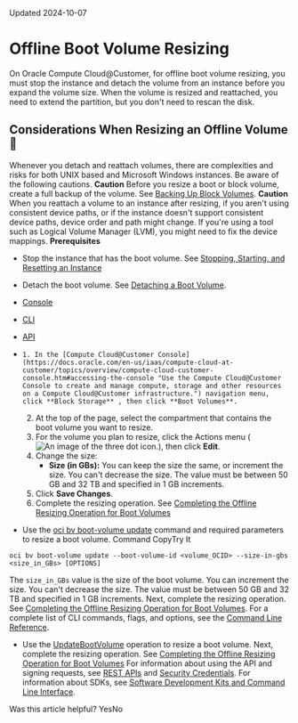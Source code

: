 Updated 2024-10-07
# Offline Boot Volume Resizing
On Oracle Compute Cloud@Customer, for offline boot volume resizing, you must stop the instance and detach the volume from an instance before you expand the volume size. When the volume is resized and reattached, you need to extend the partition, but you don't need to rescan the disk.
## Considerations When Resizing an Offline Volume 🔗 
Whenever you detach and reattach volumes, there are complexities and risks for both UNIX based and Microsoft Windows instances. Be aware of the following cautions.
**Caution**
Before you resize a boot or block volume, create a full backup of the volume. See [Backing Up Block Volumes](https://docs.oracle.com/en-us/iaas/compute-cloud-at-customer/topics/block/backing-up-block-volumes.htm#backing-up-block-volumes "On Oracle Compute Cloud@Customer, the backup feature for the Block Volume service enables you make a point-in-time snapshot of the data on a block or boot volume. These backups can then be restored to new volumes any time.").
**Caution**
When you reattach a volume to an instance after resizing, if you aren't using consistent device paths, or if the instance doesn't support consistent device paths, device order and path might change. If you're using a tool such as Logical Volume Manager (LVM), you might need to fix the device mappings.
**Prerequisites**
  * Stop the instance that has the boot volume. See [Stopping, Starting, and Resetting an Instance](https://docs.oracle.com/en-us/iaas/compute-cloud-at-customer/topics/compute/stopping-starting-and-resetting-an-instance.htm#stopping-starting-and-resetting-an-instance "On Compute Cloud@Customer, you can control the state of an instance using the Compute Cloud@Customer Console, CLI, and API.")
  * Detach the boot volume. See [Detaching a Boot Volume](https://docs.oracle.com/en-us/iaas/compute-cloud-at-customer/topics/block/detaching-a-boot-volume.htm#detaching-a-boot-volume "On Oracle Cloud Infrastructure, if you think a boot volume issue is causing a compute instance problem, you can stop the instance and detach the boot volume using the steps described in this topic. Then you can attach the boot volume to another instance as a data volume to troubleshoot it.").


  * [Console](https://docs.oracle.com/en-us/iaas/compute-cloud-at-customer/topics/block/resizing_an_offline_boot_volume.htm)
  * [CLI](https://docs.oracle.com/en-us/iaas/compute-cloud-at-customer/topics/block/resizing_an_offline_boot_volume.htm)
  * [API](https://docs.oracle.com/en-us/iaas/compute-cloud-at-customer/topics/block/resizing_an_offline_boot_volume.htm)


  *     1. In the [Compute Cloud@Customer Console](https://docs.oracle.com/en-us/iaas/compute-cloud-at-customer/topics/overview/compute-cloud-customer-console.htm#accessing-the-console "Use the Compute Cloud@Customer Console to create and manage compute, storage and other resources on a Compute Cloud@Customer infrastructure.") navigation menu, click **Block Storage** , then click **Boot Volumes**.
    2. At the top of the page, select the compartment that contains the boot volume you want to resize.
    3. For the volume you plan to resize, click the Actions menu (![An image of the three dot icon.](https://docs.oracle.com/en-us/iaas/compute-cloud-at-customer/images/three-dots.png)), then click **Edit**.
    4. Change the size:
       * **Size (in GBs):** You can keep the size the same, or increment the size. You can't decrease the size. The value must be between 50 GB and 32 TB and specified in 1 GB increments.
    5. Click **Save Changes**.
    6. Complete the resizing operation. 
See [Completing the Offline Resizing Operation for Boot Volumes](https://docs.oracle.com/en-us/iaas/compute-cloud-at-customer/topics/block/completing_the_onffline_resizing_oeration_for_boot_volumes.htm#completing_the_onffline_resizing_oeration_for_boot_volumes "After resizing the online block volume or boot volume, you need to perform the following administrative tasks.")
  * Use the [oci bv boot-volume update](https://docs.oracle.com/iaas/tools/oci-cli/latest/oci_cli_docs/cmdref/bv/boot-volume/update.html) command and required parameters to resize a boot volume.
Command
CopyTry It
```
oci bv boot-volume update --boot-volume-id <volume_OCID> --size-in-gbs <size_in_GBs> [OPTIONS]
```

The `size_in_GBs` value is the size of the boot volume. You can increment the size. You can't decrease the size. The value must be between 50 GB and 32 TB and specified in 1 GB increments.
Next, complete the resizing operation. 
See [Completing the Offline Resizing Operation for Boot Volumes](https://docs.oracle.com/en-us/iaas/compute-cloud-at-customer/topics/block/completing_the_onffline_resizing_oeration_for_boot_volumes.htm#completing_the_onffline_resizing_oeration_for_boot_volumes "After resizing the online block volume or boot volume, you need to perform the following administrative tasks."). 
For a complete list of CLI commands, flags, and options, see the [Command Line Reference](https://docs.oracle.com/iaas/tools/oci-cli/latest/oci_cli_docs/index.html).
  * Use the [UpdateBootVolume](https://docs.oracle.com/iaas/api/#/en/iaas/latest/BootVolume/UpdateBootVolume) operation to resize a boot volume.
Next, complete the resizing operation. 
See [Completing the Offline Resizing Operation for Boot Volumes](https://docs.oracle.com/en-us/iaas/compute-cloud-at-customer/topics/block/completing_the_onffline_resizing_oeration_for_boot_volumes.htm#completing_the_onffline_resizing_oeration_for_boot_volumes "After resizing the online block volume or boot volume, you need to perform the following administrative tasks.")
For information about using the API and signing requests, see [REST APIs](https://docs.oracle.com/iaas/Content/API/Concepts/usingapi.htm#REST_APIs) and [Security Credentials](https://docs.oracle.com/iaas/Content/General/Concepts/credentials.htm). For information about SDKs, see [Software Development Kits and Command Line Interface](https://docs.oracle.com/iaas/Content/API/Concepts/sdks.htm#Software_Development_Kits_and_Command_Line_Interface).


Was this article helpful?
YesNo

